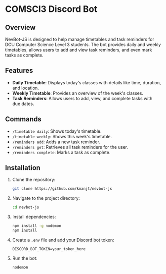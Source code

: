 # COMSCI3 Discord Bot

## Overview

NevBot-JS is designed to help manage timetables and task reminders for DCU Computer Science Level 3 students. The bot provides daily and weekly timetables, allows users to add and view task reminders, and even mark tasks as complete.

## Features

- **Daily Timetable**: Displays today's classes with details like time, duration, and location.
- **Weekly Timetable**: Provides an overview of the week's classes.
- **Task Reminders**: Allows users to add, view, and complete tasks with due dates.

## Commands

- `/timetable daily`: Shows today's timetable.
- `/timetable weekly`: Shows this week's timetable.
- `/reminders add`: Adds a new task reminder.
- `/reminders get`: Retrieves all task reminders for the user.
- `/reminders complete`: Marks a task as complete.

## Installation

1. Clone the repository:

   ```bash
   git clone https://github.com/kmanjt/nevbot-js
   ```

2. Navigate to the project directory:

   ```bash
   cd nevbot-js
   ```

3. Install dependencies:

   ```bash
   npm install -g nodemon
   npm install
   ```

4. Create a `.env` file and add your Discord bot token:

   ```env
   DISCORD_BOT_TOKEN=your_token_here
   ```

5. Run the bot:

   ```bash
   nodemon
   ```
